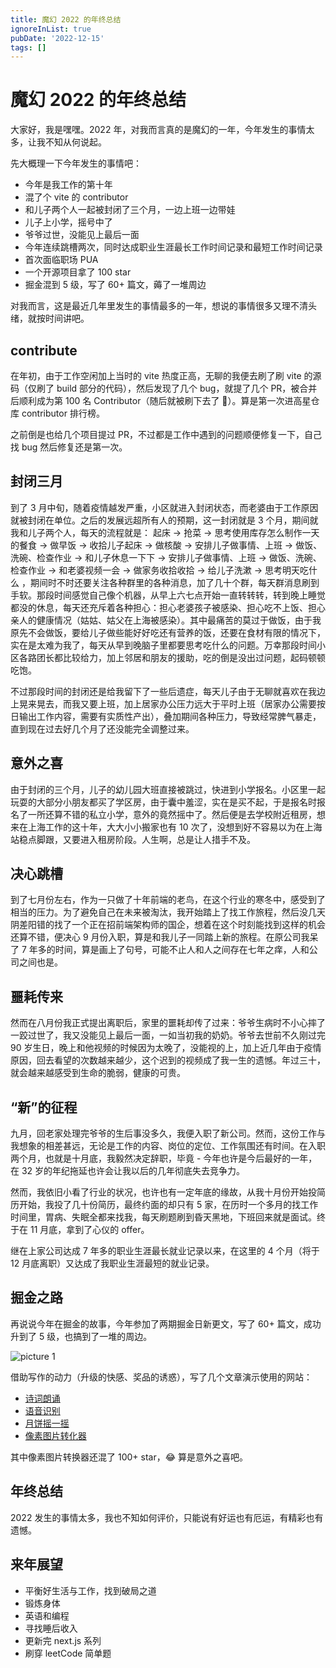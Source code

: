 ```yaml
---
title: 魔幻 2022 的年终总结
ignoreInList: true
pubDate: '2022-12-15'
tags: []
---
```


# 魔幻 2022 的年终总结

大家好，我是嘿嘿。2022 年，对我而言真的是魔幻的一年，今年发生的事情太多，让我不知从何说起。

先大概理一下今年发生的事情吧：

-   今年是我工作的第十年
-   混了个 vite 的 contributor
-   和儿子两个人一起被封闭了三个月，一边上班一边带娃
-   儿子上小学，摇号中了
-   爷爷过世，没能见上最后一面
-   今年连续跳槽两次，同时达成职业生涯最长工作时间记录和最短工作时间记录
-   首次面临职场 PUA
-   一个开源项目拿了 100 star
-   掘金混到 5 级，写了 60+ 篇文，薅了一堆周边

对我而言，这是最近几年里发生的事情最多的一年，想说的事情很多又理不清头绪，就按时间讲吧。

## contribute

在年初，由于工作空闲加上当时的 vite 热度正高，无聊的我便去刷了刷 vite 的源码（仅刷了 build 部分的代码），然后发现了几个 bug，就提了几个 PR，被合并后顺利成为第 100 名 Contributor（随后就被刷下去了 🤦）。算是第一次进高星仓库 contributor 排行榜。

之前倒是也给几个项目提过 PR，不过都是工作中遇到的问题顺便修复一下，自己找 bug 然后修复还是第一次。

## 封闭三月

到了 3 月中旬，随着疫情越发严重，小区就进入封闭状态，而老婆由于工作原因就被封闭在单位。之后的发展远超所有人的预期，这一封闭就是 3 个月，期间就我和儿子两个人，每天的流程就是： 起床 -> 抢菜 -> 思考使用库存怎么制作一天的餐食 -> 做早饭 -> 收拾儿子起床 -> 做核酸 -> 安排儿子做事情、上班 -> 做饭、洗碗、检查作业 -> 和儿子休息一下下 -> 安排儿子做事情、上班 -> 做饭、洗碗、检查作业 -> 和老婆视频一会 -> 做家务收拾收拾 -> 给儿子洗漱 -> 思考明天吃什么 ，期间时不时还要关注各种群里的各种消息，加了几十个群，每天群消息刷到手软。那段时间感觉自己像个机器，从早上六七点开始一直转转转，转到晚上睡觉都没的休息，每天还充斥着各种担心：担心老婆孩子被感染、担心吃不上饭、担心亲人的健康情况（姑姑、姑父在上海被感染）。其中最痛苦的莫过于做饭，由于我原先不会做饭，要给儿子做些能好好吃还有营养的饭，还要在食材有限的情况下，实在是太难为我了，每天从早到晚脑子里都要思考吃什么的问题。万幸那段时间小区各路团长都比较给力，加上邻居和朋友的援助，吃的倒是没出过问题，起码顿顿吃饱。

不过那段时间的封闭还是给我留下了一些后遗症，每天儿子由于无聊就喜欢在我边上晃来晃去，而我又要上班，加上居家办公压力远大于平时上班（居家办公需要按日输出工作内容，需要有实质性产出），叠加期间各种压力，导致经常脾气暴走，直到现在过去好几个月了还没能完全调整过来。

## 意外之喜

由于封闭的三个月，儿子的幼儿园大班直接被跳过，快进到小学报名。小区里一起玩耍的大部分小朋友都买了学区房，由于囊中羞涩，实在是买不起，于是报名时报名了一所还算不错的私立小学，意外的竟然摇中了。然后便是去学校附近租房，想来在上海工作的这十年，大大小小搬家也有 10 次了，没想到好不容易以为在上海站稳点脚跟，又要进入租房阶段。人生啊，总是让人措手不及。

## 决心跳槽

到了七月份左右，作为一只做了十年前端的老鸟，在这个行业的寒冬中，感受到了相当的压力。为了避免自己在未来被淘汰，我开始踏上了找工作旅程，然后没几天阴差阳错的找了一个正在招前端架构师的国企，想着在这个时刻能找到这样的机会还算不错，便决心 9 月份入职，算是和我儿子一同踏上新的旅程。在原公司我呆了 7 年多的时间，算是画上了句号，可能不止人和人之间存在七年之痒，人和公司之间也是。

## 噩耗传来

然而在八月份我正式提出离职后，家里的噩耗却传了过来：爷爷生病时不小心摔了一跤过世了，我又没能见上最后一面，一如当初我的奶奶。爷爷去世前不久刚过完 90 岁生日，晚上和他视频的时候因为太晚了，没能视的上，加上近几年由于疫情原因，回去看望的次数越来越少，这个迟到的视频成了我一生的遗憾。年过三十，就会越来越感受到生命的脆弱，健康的可贵。

## “新”的征程

九月，回老家处理完爷爷的生后事没多久，我便入职了新公司。然而，这份工作与我想象的相差甚远，无论是工作的内容、岗位的定位、工作氛围还有时间。在入职两个月，也就是十月底，我毅然决定辞职，毕竟 - 今年也许是今后最好的一年，在 32 岁的年纪拖延也许会让我以后的几年彻底失去竞争力。

然而，我依旧小看了行业的状况，也许也有一定年底的缘故，从我十月份开始投简历开始，我投了几十份简历，最终约面的却只有 5 家，在历时一个多月的找工作时间里，胃病、失眠全都来找我，每天刷题刷到昏天黑地，下班回来就是面试。终于在 11 月底，拿到了心仪的 offer。

继在上家公司达成 7 年多的职业生涯最长就业记录以来，在这里的 4 个月（将于 12 月底离职）又达成了我职业生涯最短的就业记录。

## 掘金之路

再说说今年在掘金的故事，今年参加了两期掘金日新更文，写了 60+ 篇文，成功升到了 5 级，也搞到了一堆的周边。

![picture 1](https://stg.heyfe.org/images/blog-2022-32.png)

借助写作的动力（升级的快感、奖品的诱惑），写了几个文章演示使用的网站：

-   [诗词朗诵](https://github.com/ZxBing0066/poetry-reader)
-   [语音识别](https://github.com/ZxBing0066/speech-recognition)
-   [月饼摇一摇](https://github.com/ZxBing0066/shake-your-mooncake)
-   [像素图片转化器](https://github.com/ZxBing0066/pixel-converter)

其中像素图片转换器还混了 100+ star，😂 算是意外之喜吧。

## 年终总结

2022 发生的事情太多，我也不知如何评价，只能说有好运也有厄运，有精彩也有遗憾。

## 来年展望

-   平衡好生活与工作，找到破局之道
-   锻炼身体
-   英语和编程
-   寻找睡后收入
-   更新完 next.js 系列
-   刷穿 leetCode 简单题
